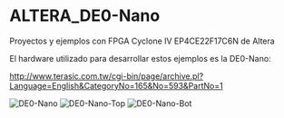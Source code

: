 # ALTERA_DE0-Nano
Proyectos y ejemplos con FPGA Cyclone IV EP4CE22F17C6N de Altera 

El hardware utilizado para desarrollar estos ejemplos es la DE0-Nano:

http://www.terasic.com.tw/cgi-bin/page/archive.pl?Language=English&CategoryNo=165&No=593&PartNo=1

![DE0-Nano](http://www.embeddedant.org/bloq/wp-content/uploads/2015/06/DE0-Nano.jpg "DE0-Nano")
![DE0-Nano-Top](http://www.embeddedant.org/bloq/wp-content/uploads/2015/06/DE0-Nano_2.jpg "DE0-Nano Top")
![DE0-Nano-Bot](http://www.embeddedant.org/bloq/wp-content/uploads/2015/06/DE0-Nano_3.jpg "DE0-Nano Bot")

